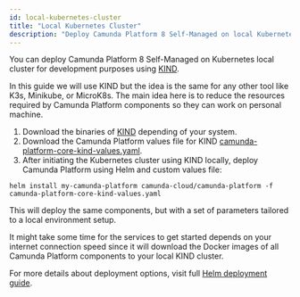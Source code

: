 ```yaml
---
id: local-kubernetes-cluster
title: "Local Kubernetes Cluster"
description: "Deploy Camunda Platform 8 Self-Managed on local Kubernetes cluster"
---
```


You can deploy Camunda Platform 8 Self-Managed on Kubernetes local cluster for development purposes using [KIND](https://kind.sigs.k8s.io/).

In this guide we will use KIND but the idea is the same for any other tool like K3s, Minikube, or MicroK8s. The main idea here is to reduce the resources required by Camunda Platform components so they can work on personal machine.

1. Download the binaries of [KIND](https://kind.sigs.k8s.io/docs/user/quick-start) depending of your system.
2. Download the Camunda Platform values file for KIND [camunda-platform-core-kind-values.yaml](https://github.com/camunda/camunda-platform-helm/blob/main/kind/camunda-platform-core-kind-values.yaml).
3. After initiating the Kubernetes cluster using KIND locally, deploy Camunda Platform using Helm and custom values file:

```
helm install my-camunda-platform camunda-cloud/camunda-platform -f camunda-platform-core-kind-values.yaml
```

This will deploy the same components, but with a set of parameters tailored to a local environment setup.

It might take some time for the services to get started depends on your internet connection speed since it will download the Docker images of all Camunda Platform components to your local KIND cluster.

For more details about deployment options, visit full [Helm deployment guide](../deploy.md).
